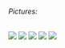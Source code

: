 ###### Pictures:
![](https://github.com/Ramalama2/Voron-2-Mods/raw/main/Front_Idlers/Pics/Assy1.jpg)
![](https://github.com/Ramalama2/Voron-2-Mods/raw/main/Front_Idlers/Pics/Assy2.jpg)
![](https://github.com/Ramalama2/Voron-2-Mods/raw/main/Front_Idlers/Pics/Assy3.jpg)
![](https://github.com/Ramalama2/Voron-2-Mods/raw/main/Front_Idlers/Pics/Assy4.jpg)
![](https://github.com/Ramalama2/Voron-2-Mods/raw/main/Front_Idlers/Pics/Assy5.jpg)

